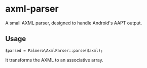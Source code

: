 # axml-parser
A small AXML parser, designed to handle Android's AAPT output.

## Usage

```
$parsed = Palmero\AxmlParser::parse($axml);
```

It transforms the AXML to an associative array.
